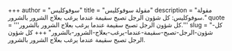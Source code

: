 +++
author = "سوفوكليس"
title = "مقولة سوفوكليس"
description = "مقولة سوفوكليس: كل شؤون الرجل تصبح سقيمة عندما يرغب بعلاج الشرور بالشرور."
quote = '''كل شؤون الرجل تصبح سقيمة عندما يرغب بعلاج الشرور بالشرور.''' 
slug = "كل-شؤون-الرجل-تصبح-سقيمة-عندما-يرغب-بعلاج-الشرور-بالشرور"
+++
كل شؤون الرجل تصبح سقيمة عندما يرغب بعلاج الشرور بالشرور.
